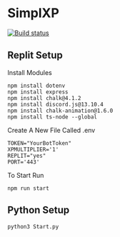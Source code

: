 # SimplXP
[![Build status](https://ci.appveyor.com/api/projects/status/poeixck82gle58ub?svg=true)](https://ci.appveyor.com/project/SMLkaiellis08/simplxp)


## Replit Setup
Install Modules
``` terminal
npm install dotenv
npm install express
npm install chalk@4.1.2
npm install discord.js@13.10.4
npm install chalk-animation@1.6.0
npm install ts-node --global
```

Create A New File Called .env
``` .env
TOKEN="YourBotToken"
XPMULTIPLIER='1'
REPLIT="yes"
PORT='443'
```
To Start Run
``` terminal
npm run start
```
## Python Setup
``` terminal
python3 Start.py
```
